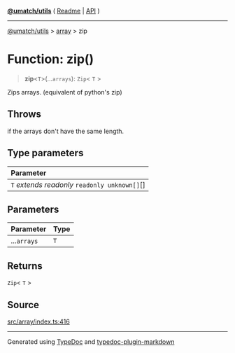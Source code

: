 [**@umatch/utils**](../../README.md) ( [Readme](../../README.md) \| [API](../../API.md) )

---

[@umatch/utils](../../API.md) > [array](../README.md) > zip

# Function: zip()

> **zip**\<`T`\>(...`arrays`): `Zip`\< `T` \>

Zips arrays. (equivalent of python's zip)

## Throws

if the arrays don't have the same length.

## Type parameters

| Parameter                                       |
| :---------------------------------------------- |
| `T` _extends_ _readonly_ `readonly unknown[]`[] |

## Parameters

| Parameter   | Type |
| :---------- | :--- |
| ...`arrays` | `T`  |

## Returns

`Zip`\< `T` \>

## Source

[src/array/index.ts:416](https://github.com/umatch-oficial/utils/blob/a4be831/src/array/index.ts#L416)

---

Generated using [TypeDoc](https://typedoc.org/) and [typedoc-plugin-markdown](https://www.npmjs.com/package/typedoc-plugin-markdown)
